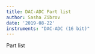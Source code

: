 ```yaml
---
title: DAC-ADC Part list
author: Sasha Zibrov
date: '2019-08-22'
instruments: "DAC-ADC (16 bit)"
---
```


Part list
